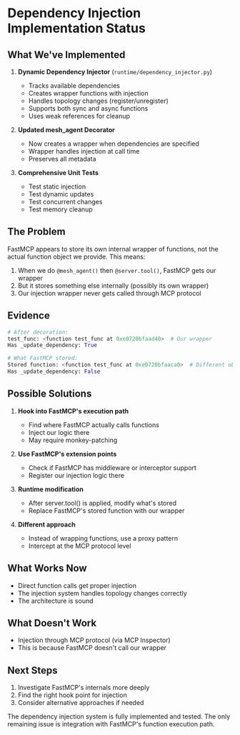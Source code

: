 # Dependency Injection Implementation Status

## What We've Implemented

1. **Dynamic Dependency Injector** (`runtime/dependency_injector.py`)

   - Tracks available dependencies
   - Creates wrapper functions with injection
   - Handles topology changes (register/unregister)
   - Supports both sync and async functions
   - Uses weak references for cleanup

2. **Updated mesh_agent Decorator**

   - Now creates a wrapper when dependencies are specified
   - Wrapper handles injection at call time
   - Preserves all metadata

3. **Comprehensive Unit Tests**
   - Test static injection
   - Test dynamic updates
   - Test concurrent changes
   - Test memory cleanup

## The Problem

FastMCP appears to store its own internal wrapper of functions, not the actual function object we provide. This means:

1. When we do `@mesh_agent()` then `@server.tool()`, FastMCP gets our wrapper
2. But it stores something else internally (possibly its own wrapper)
3. Our injection wrapper never gets called through MCP protocol

## Evidence

```python
# After decoration:
test_func: <function test_func at 0xe0720bfaad40>  # Our wrapper
Has _update_dependency: True

# What FastMCP stored:
Stored function: <function test_func at 0xe0720bfaaca0>  # Different object!
Has _update_dependency: False
```

## Possible Solutions

1. **Hook into FastMCP's execution path**

   - Find where FastMCP actually calls functions
   - Inject our logic there
   - May require monkey-patching

2. **Use FastMCP's extension points**

   - Check if FastMCP has middleware or interceptor support
   - Register our injection logic there

3. **Runtime modification**

   - After server.tool() is applied, modify what's stored
   - Replace FastMCP's stored function with our wrapper

4. **Different approach**
   - Instead of wrapping functions, use a proxy pattern
   - Intercept at the MCP protocol level

## What Works Now

- Direct function calls get proper injection
- The injection system handles topology changes correctly
- The architecture is sound

## What Doesn't Work

- Injection through MCP protocol (via MCP Inspector)
- This is because FastMCP doesn't call our wrapper

## Next Steps

1. Investigate FastMCP's internals more deeply
2. Find the right hook point for injection
3. Consider alternative approaches if needed

The dependency injection system is fully implemented and tested. The only remaining issue is integration with FastMCP's function execution path.

